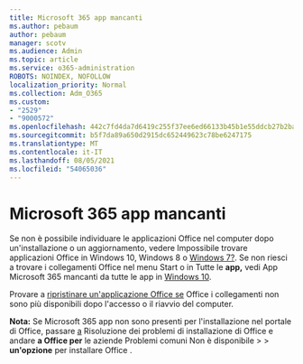 ```yaml
---
title: Microsoft 365 app mancanti
ms.author: pebaum
author: pebaum
manager: scotv
ms.audience: Admin
ms.topic: article
ms.service: o365-administration
ROBOTS: NOINDEX, NOFOLLOW
localization_priority: Normal
ms.collection: Adm_O365
ms.custom:
- "2529"
- "9000572"
ms.openlocfilehash: 442c7fd4da7d6419c255f37ee6ed66133b45b1e55ddcb27b2ba9b5697572ebd9
ms.sourcegitcommit: b5f7da89a650d2915dc652449623c78be6247175
ms.translationtype: MT
ms.contentlocale: it-IT
ms.lasthandoff: 08/05/2021
ms.locfileid: "54065036"
---
```

# <a name="microsoft-365-apps-missing"></a>Microsoft 365 app mancanti

Se non è possibile individuare le applicazioni Office nel computer dopo un'installazione o un aggiornamento, vedere Impossibile trovare applicazioni Office in Windows 10, Windows 8 o [Windows 7?](https://support.office.com/article/Can-t-find-Office-applications-in-Windows-10-Windows-8-or-Windows-7-907ce545-6ae8-459b-8d9d-de6764a635d6). Se non riesci a trovare i collegamenti Office nel menu Start o in Tutte le **app,** vedi App Microsoft 365 mancanti da tutte le app in [Windows 10](https://support.office.com/article/office-apps-are-missing-from-all-apps-on-windows-10-5bc123f6-655d-4736-ad61-b0b9d1cde5bc). 

Provare a [ripristinare un'applicazione Office se](https://support.office.com/article/repair-an-office-application-7821d4b6-7c1d-4205-aa0e-a6b40c5bb88b) Office i collegamenti non sono più disponibili dopo l'accesso o il riavvio del computer. 

**Nota:** Se Microsoft 365 app non sono presenti per l'installazione nel portale di Office, passare [a](https://support.office.com/article/troubleshoot-installing-office-35ff2def-e0b2-4dac-9784-4cf212c1f6c2) Risoluzione dei problemi di installazione di Office e andare **a Office per** le aziende Problemi comuni Non è disponibile  >    >  **un'opzione** per installare Office . 